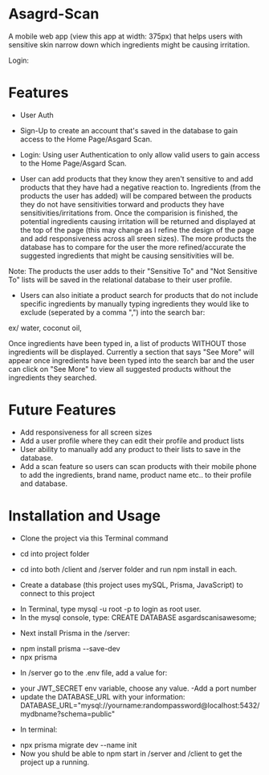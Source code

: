 # Asagrd-Scan

A mobile web app (view this app at width: 375px) that helps users with sensitive skin narrow down which ingredients might be causing irritation.

Login:

# Features

- User Auth

* Sign-Up to create an account that's saved in the database to gain access to the Home Page/Asgard Scan.

* Login: Using user Authentication to only allow valid users to gain access to the Home Page/Asgard Scan.

* User can add products that they know they aren't sensitive to and add products that they have had a negative reaction to. Ingredients (from the products the user has added) will be compared between the products they do not have sensitivities torward and products they have sensitivities/irritations from. Once the comparision is finished, the potential ingredients causing irritation will be returned and displayed at the top of the page (this may change as I refine the design of the page and add responsiveness across all sreen sizes).
  The more products the database has to compare for the user the more refined/accurate the suggested ingredients that might be causing sensitivities will be.

Note: The products the user adds to their "Sensitive To" and "Not Sensitive To" lists will be saved in the relational database to their user profile.

- Users can also initiate a product search for products that do not include specific ingredients by manually typing ingredients they would like to exclude (seperated by a comma ",") into the search bar:

ex/ water, coconut oil,

Once ingredients have been typed in, a list of products WITHOUT those ingredients will be displayed.
Currently a section that says "See More" will appear once ingredients have been typed into the search bar and the user can click on "See More" to view all suggested products without the ingredients they searched.

# Future Features

- Add responsiveness for all screen sizes
- Add a user profile where they can edit their profile and product lists
- User ability to manually add any product to their lists to save in the database.
- Add a scan feature so users can scan products with their mobile phone to add the ingredients, brand name, product name etc.. to their profile and database.

# Installation and Usage

- Clone the project via this Terminal command

- cd into project folder

- cd into both /client and /server folder and run npm install in each.

- Create a database (this project uses mySQL, Prisma, JavaScript) to connect to this project

* In Terminal, type mysql -u root -p to login as root user.
* In the mysql console, type: CREATE DATABASE asgardscanisawesome;

- Next install Prisma in the /server:

* npm install prisma --save-dev
* npx prisma

- In /server go to the .env file, add a value for:

* your JWT_SECRET env variable, choose any value.
  -Add a port number
* update the DATABASE_URL with your information:
  DATABASE_URL="mysql://yourname:randompassword@localhost:5432/mydbname?schema=public"

- In terminal:

* npx prisma migrate dev --name init
* Now you shuld be able to npm start in /server and /client to get the project up a running.
